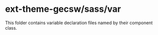 # ext-theme-gecsw/sass/var

This folder contains variable declaration files named by their component class.
